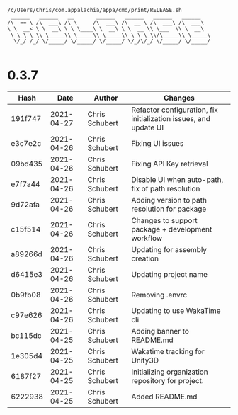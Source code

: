 ```
/c/Users/Chris/com.appalachia/appa/cmd/print/RELEASE.sh
 ______   ______   __       ______   ______   ______   ______    
/\  == \ /\  ___\ /\ \     /\  ___\ /\  __ \ /\  ___\ /\  ___\   
\ \  __< \ \  __\ \ \ \____\ \  __\ \ \  __ \\ \___  \\ \  __\   
 \ \_\ \_\\ \_____\\ \_____\\ \_____\\ \_\ \_\\/\_____\\ \_____\ 
  \/_/ /_/ \/_____/ \/_____/ \/_____/ \/_/\/_/ \/_____/ \/_____/ 
                                                                 
```


# 0.3.7
| Hash | Date | Author | Changes |
|------|------|--------|---------|
| 191f747 | 2021-04-27 | Chris Schubert | Refactor configuration, fix initialization issues, and update UI |
| e3c7e2c | 2021-04-26 | Chris Schubert | Fixing UI issues |
| 09bd435 | 2021-04-26 | Chris Schubert | Fixing API Key retrieval |
| e7f7a44 | 2021-04-26 | Chris Schubert | Disable UI when auto-path, fix of path resolution |
| 9d72afa | 2021-04-26 | Chris Schubert | Adding version to path resolution for package |
| c15f514 | 2021-04-26 | Chris Schubert | Changes to support package + development workflow |
| a89266d | 2021-04-26 | Chris Schubert | Updating for assembly creation |
| d6415e3 | 2021-04-26 | Chris Schubert | Updating project name |
| 0b9fb08 | 2021-04-26 | Chris Schubert | Removing .envrc |
| c97e626 | 2021-04-26 | Chris Schubert | Updating to use WakaTime cli |
| bc115dc | 2021-04-25 | Chris Schubert | Adding banner to README.md |
| 1e305d4 | 2021-04-25 | Chris Schubert | Wakatime tracking for Unity3D |
| 6187f27 | 2021-04-25 | Chris Schubert | Initializing organization repository for project. |
| 6222938 | 2021-04-25 | Chris Schubert | Added README.md |
